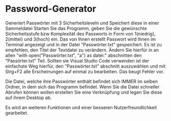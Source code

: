 # Password-Generator
Generiert Passwörter mit 3 Sicherheitsleveln und Speichert diese in einer Sammeldatei
Starten Sie das Programm, geben Sie die gewünschte Sicherheitsstufe bzw Komplexität des Passworts in Form von 1(niedrig), 2(mittel) und 3(hoch) ein.
Das von Ihnen erstellt Passwort wird Ihnen im Terminal angezeigt und in der Datei "Passwörter.txt" gespeichert.
Es ist zu empfehlen, den Titel der Textdatei zu verändern. Ändern Sie hierfür in an allen "with open("Passwörter.txt", "a") as datei:" abschnitten den "Passörter.txt" Teil.
Sollten sie Visual Studio Code verwenden ist der einfachste Weg hierfür, den "Passwörter.txt" abschnitt auszuwählen und mit Strg+F2 alle Erscheinungen auf einmal zu bearbeiten. Das beugt Fehler vor.

Die Datei, welche ihre Passwörter enthält befindet sich IMMER im selben Ordner, in dem sich das Programm befindet. Wenn Sie die Datei schneller Abrufen können wollen erstellen Sie eine Verknüpfung und legen Sie diese auf ihrem Desktop ab.

Es wird an weiteren Funktionen und einer besseren Nutzerfreundlichkeit gearbeitet.
